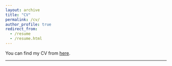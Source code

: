 ```yaml
---
layout: archive
title: "CV"
permalink: /cv/
author_profile: true
redirect_from:
  - /resume
  - /resume.html
---
```


You can find my CV from [here](http://ltl7155.github.io/files/ltl7155-cv.pdf).

---
